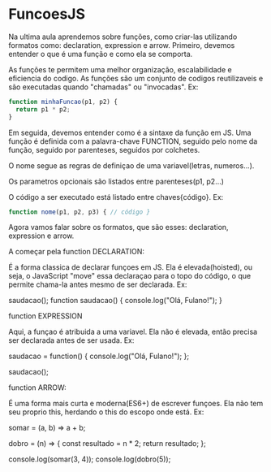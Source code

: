 # FuncoesJS

Na ultima aula aprendemos sobre funções, como criar-las utilizando formatos como: declaration, expression e arrow. Primeiro, devemos entender o que é uma função e como ela se comporta. 

As funções te permitem uma melhor organização, escalabilidade e eficiencia do codigo. As funções são um conjunto de codigos reutilizaveis e são executadas quando "chamadas" ou "invocadas". Ex:
```js
function minhaFuncao(p1, p2) {
  return p1 * p2;
}
```
Em seguida, devemos entender como é a sintaxe da função em JS. Uma função é definida com a palavra-chave FUNCTION, seguido pelo nome da função, seguido por parenteses, seguidos por colchetes.

O nome segue as regras de definiçao de uma variavel(letras, numeros...).

Os parametros opcionais são listados entre parenteses(p1, p2...)

O código a ser executado está listado entre chaves{código}. Ex:
```js
function nome(p1, p2, p3) { // código }
```
Agora vamos falar sobre os formatos, que são esses: declaration, expression e arrow.

A começar pela function DECLARATION:

É a forma classica de declarar funçoes em JS. Ela é elevada(hoisted), ou seja, o JavaScript "move" essa declaraçao para o topo do código, o que permite chama-la antes mesmo de ser declarada. Ex:

saudacao(); 
function saudacao() {
  console.log("Olá, Fulano!");
}


function EXPRESSION

Aqui, a funçao é atribuida a uma variavel. Ela não é elevada, então precisa ser declarada antes de ser  usada. Ex:


saudacao = function() {
  console.log("Olá, Fulano!");
};

saudacao();


function ARROW:


É uma forma mais curta e moderna(ES6+) de escrever funçoes. Ela não tem seu proprio this, herdando o this do escopo onde está. Ex:


somar = (a, b) => a + b;


dobro = (n) => {
   const resultado = n * 2;
  return resultado;
};

console.log(somar(3, 4)); 
console.log(dobro(5));    











